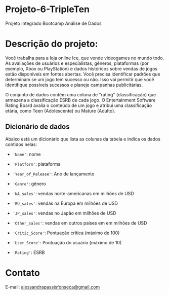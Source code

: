 # Projeto-6-TripleTen
Projeto Integrado Bootcamp Análise de Dados

# Descrição do projeto:
Você trabalha para a loja online Ice, que vende videogames no mundo todo. As avaliações de usuários e especialistas, gêneros, plataformas (por exemplo, Xbox ou PlayStation) e dados históricos sobre vendas de jogos estão disponíveis em fontes abertas. Você precisa identificar padrões que determinam se um jogo tem sucesso ou não. Isso vai permitir que você identifique possíveis sucessos e planeje campanhas publicitárias.

O conjunto de dados contém uma coluna de "rating" (classificação) que armazena a classificação ESRB de cada jogo. O Entertainment Software Rating Board avalia o conteúdo de um jogo e atribui uma classificação etária, como Teen (Adolescente) ou Mature (Adulto).

## Dicionário de dados

Abaixo está um dicionário que lista as colunas da tabela e indica os dados contidos nelas:

- `'Name'`: nome

- `'Platform'`: plataforma

- `'Year_of_Release'`: Ano de lançamento

- `'Genre'`: gênero

- `'NA_sales'`: vendas norte-americanas em milhões de USD

- `'EU_sales'`: vendas na Europa em milhões de USD

- `'JP_sales'`: vendas no Japão em milhões de USD

- `'Other_sales'`: vendas em outros países em em milhões de USD

- `'Critic_Score'`: Pontuação crítica (máximo de 100)

- `'User_Score'`: Pontuação do usuário (máximo de 10)

- `'Rating'`: ESRB


# Contato
E-mail: alessandrapassisfonseca@gmail.com

